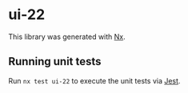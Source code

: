 # ui-22

This library was generated with [Nx](https://nx.dev).

## Running unit tests

Run `nx test ui-22` to execute the unit tests via [Jest](https://jestjs.io).
